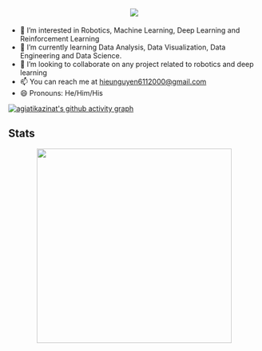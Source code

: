 <h1 align='center'> 
      <img src="https://readme-typing-svg.herokuapp.com/?font=Righteous&size=35&center=true&vCenter=true&width=500&height=70&duration=4000&lines=こんにちは;+Hola;+Xin+Chào👋;+あぎあっとです;+I'm+Hieu-Nguyen!;" />

</h1>

[comment]: <img align="right" src="https://visitor-badge.laobi.icu/badge?page_id=agiatikazinat.agiatikazinat" />


- 👀 I’m interested in Robotics, Machine Learning, Deep Learning and Reinforcement Learning
- 🌱 I’m currently learning Data Analysis, Data Visualization, Data Engineering and Data Science.
- 💞️ I’m looking to collaborate on any project related to robotics and deep learning
- 📫 You can reach me at hieunguyen6112000@gmail.com
- 😄 Pronouns: He/Him/His

[![agiatikazinat's github activity graph](https://github-readme-activity-graph.vercel.app/graph?username=agiatikazinat&theme=react-dark&custom_title=Hieu%20Nguyen%20Contribution)](https://github.com/agiatikazinat/github-readme-activity-graph)

[comment]: <img width=390 src="https://github-readme-stats.vercel.app/api/top-langs/?username=agiatikazinat&layout=compact"/>


## Stats
<div align='center'>
  <img width=390 src="https://streak-stats.demolab.com/?user=agiatikazinat&theme=dark"/>

  

</div>
<!---
agiatikazinat/agiatikazinat is a ✨ special ✨ repository because its `README.md` (this file) appears on your GitHub profile.
You can click the Preview link to take a look at your changes.
--->
